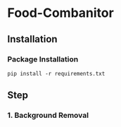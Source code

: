 # Food-Combanitor

## Installation
### Package Installation
```
pip install -r requirements.txt
```

## Step
### 1. Background Removal
